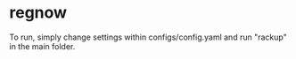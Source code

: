 regnow
======

To run, simply change settings within configs/config.yaml and run "rackup" in the main folder.
